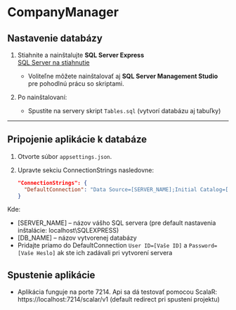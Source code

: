 # CompanyManager

## Nastavenie databázy

1. Stiahnite a nainštalujte **SQL Server Express**  
   [SQL Server na stiahnutie](https://www.microsoft.com/en-us/sql-server/sql-server-downloads)
   - Voliteľne môžete nainštalovať aj **SQL Server Management Studio** pre pohodlnú prácu so skriptami.

2. Po nainštalovaní:
   - Spustite na servery skript `Tables.sql` (vytvorí databázu aj tabuľky)

---

## Pripojenie aplikácie k databáze

1. Otvorte súbor `appsettings.json`.
2. Upravte sekciu ConnectionStrings nasledovne:

   ```json
   "ConnectionStrings": {
     "DefaultConnection": "Data Source=[SERVER_NAME];Initial Catalog=[DB_NAME];Trusted_Connection=True;Encrypt=False;TrustServerCertificate=True;"
   }

Kde:
- [SERVER_NAME] – názov vášho SQL servera (pre default nastavenia inštalácie: localhost\\SQLEXPRESS)
- [DB_NAME] – názov vytvorenej databázy
- Pridajte priamo do DefaultConnection `User ID=[Vaše ID]` a `Password=[Vaše Heslo]` ak ste ich zadávali pri vytvorení servera

## Spustenie aplikácie
- Aplikácia funguje na porte 7214. Api sa dá testovať pomocou ScalaR: https://localhost:7214/scalar/v1 (default redirect pri spustení projektu)

